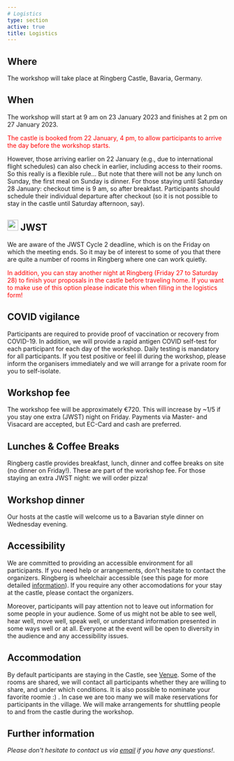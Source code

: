```yaml
---
# Logistics
type: section
active: true
title: Logistics
---
```


## <i class="fa-solid fa-map"></i> Where
The workshop will take place at Ringberg Castle, Bavaria, Germany. 

## <i class="fa-solid fa-clock"></i> When

The workshop will start at 9 am on 23 January 2023 and finishes at 2 pm on 27 January 2023.
<p style="color:red;">The castle is booked from 22  January, 4 pm, to allow participants to arrive the day before the workshop starts.</p>
However, those arriving earlier on 22 January (e.g., due to international flight schedules) can also check in earlier, including access to their rooms.
So this really is a flexible rule... But note that there will not be any lunch on Sunday, the first meal on Sunday is dinner.
For those staying until Saturday 28 January: checkout time is 9 am, so after breakfast. Participants should schedule their individual departure after checkout (so it is not possible to stay in the castle until Saturday afternoon, say).

## <img height="25" src="static/img/hexagon.png"> JWST
We are aware of the JWST Cycle 2 deadline, which is on
the Friday on which the meeting ends. So it may be of
interest to some of you that there are quite a number
of rooms in Ringberg where one can work quietly.
<p style="color:red;">In addition, you can stay another night at Ringberg
(Friday 27 to Saturday 28) to finish your proposals
in the castle before traveling home. If you want to make
use of this option please indicate this when filling in the logistics
form!</p>

## <i class="fa-solid fa-virus-covid-slash"></i> COVID vigilance
Participants are required to provide proof of vaccination or recovery from COVID-19.  In addition, we will provide a rapid antigen COVID self-test for each participant for each day of the workshop.  Daily testing is mandatory for all participants. If you test positive or feel ill during the workshop, please inform the organisers immediately and we will arrange for a private room for you to self-isolate.

## <i class="fa-solid fa-coins"></i> Workshop fee
The workshop fee will be approximately €720.
This will increase by ~1/5 if you stay one extra (JWST) night on Friday. 
Payments via Master- and Visacard are accepted,
but EC-Card and cash are preferred.

## <i class="fa-solid fa-utensils"></i> Lunches & Coffee Breaks

Ringberg castle provides breakfast, lunch, dinner and coffee breaks on site (no dinner on Friday!).
These are part of the workshop fee. For those staying an extra JWST night: we will order pizza!

## <i class="fa-solid fa-beer-mug-empty"></i> Workshop dinner

Our hosts at the castle will welcome us to a Bavarian style dinner on Wednesday evening.



## <i class="fa-solid fa-universal-access"></i> Accessibility

We are committed to providing an accessible environment for all participants. If you need help or arrangements, don't hesitate to contact the organizers.
Ringberg is wheelchair accessible (see this page for more detailed [information](https://www.schloss-ringberg.de/137267/barrierefreiheit)).
If you require any other accomodations for your stay at the castle, please contact the organizers.

Moreover, participants will pay attention not to leave out information for some people in your audience.
Some of us might not be able to see well, hear well, move well, speak well, or understand information presented in some ways well or at all.
Everyone at the event will be open to diversity in the audience and any accessibility issues.


## <i class="fa-solid fa-bed"></i> Accommodation
By default participants are staying in the Castle, see <a class="page-scroll" href="#section-venue">Venue</a>.
Some of the rooms are shared, we will contact all participants whether they are willing to share, and under which conditions.
It is also possible to nominate your favorite roomie :) . In case we are too many we will make reservations for participants in the village.
We will make arrangements for shuttling people to and from the castle during the workshop.

## <i class="fa-solid fa-question"></i> Further information

_Please don't hesitate to contact us via <a href="mailto:molliere@mpia.de">email</a> if you have any questions!_.

<!--
## <i class="fa-solid fa-comments"></i> Communications

This workshop is an in-person event. In addition, we will use:

<<a href="https://gaiaunlimited-events.slack.com" aria-label=envelope> <i class="fa-brands fa-slack"></i> event slack workspace</a>, [join](https://join.slack.com/t/gaiaunlimited-events/shared_invite/zt-1895akx1h-IBeUNcxXvdL8TZ53aEVLaA)?>
-->
